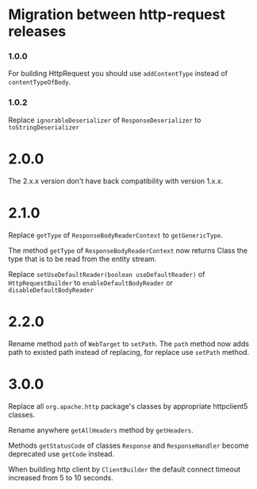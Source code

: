 # Migration between http-request releases

### 1.0.0

For building HttpRequest you should use `addContentType` instead of `contentTypeOfBody`.

### 1.0.2

Replace `ignorableDeserializer` of `ResponseDeserializer` to `toStringDeserializer`

# 2.0.0

The 2.x.x version don't have back compatibility with version 1.x.x.

# 2.1.0

Replace `getType` of `ResponseBodyReaderContext` to `getGenericType`.

The method `getType` of `ResponseBodyReaderContext` now returns Class<T> the type that is to be read from the entity
stream.

Replace `setUseDefaultReader(boolean useDefaultReader)` of `HttpRequestBuilder` to `enableDefaultBodyReader`
or `disableDefaultBodyReader`

# 2.2.0

Rename method `path` of `WebTarget` to `setPath`. The `path` method now adds path to existed path instead of replacing,
for replace use `setPath` method.

# 3.0.0

Replace all `org.apache.http` package's classes by appropriate httpclient5 classes.

Rename anywhere `getAllHeaders` method by `getHeaders`.

Methods `getStatusCode` of classes `Response` and `ResponseHandler` become deprecated use `getCode` instead.

When building http client by `ClientBuilder` the default connect timeout increased from 5 to 10 seconds.
